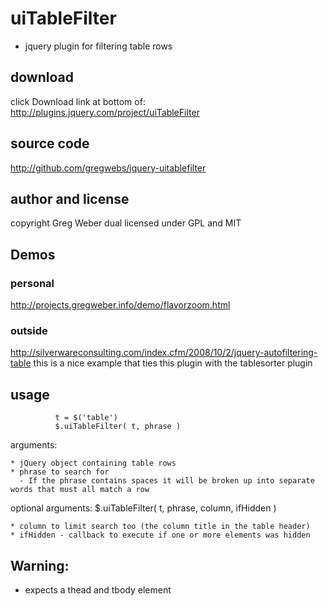 # uiTableFilter

- jquery plugin for filtering table rows


## download

click Download link at bottom of:
http://plugins.jquery.com/project/uiTableFilter


## source code

http://github.com/gregwebs/jquery-uitablefilter


## author and license

copyright Greg Weber dual licensed under GPL and MIT


## Demos

### personal

http://projects.gregweber.info/demo/flavorzoom.html

### outside

http://silverwareconsulting.com/index.cfm/2008/10/2/jquery-autofiltering-table
this is a nice example that ties this plugin with the tablesorter plugin


## usage

              t = $('table')
              $.uiTableFilter( t, phrase )
            

arguments:

    * jQuery object containing table rows
    * phrase to search for
      - If the phrase contains spaces it will be broken up into separate words that must all match a row

optional arguments:
              $.uiTableFilter( t, phrase, column, ifHidden )

    * column to limit search too (the column title in the table header)
    * ifHidden - callback to execute if one or more elements was hidden


## Warning:
* expects a thead and tbody element
